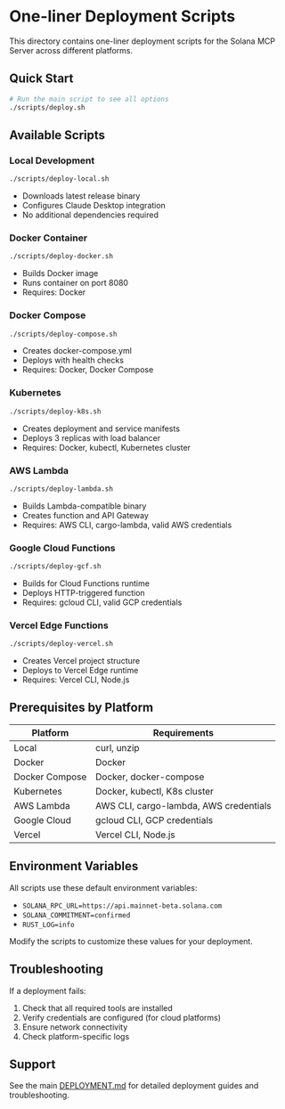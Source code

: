 # One-liner Deployment Scripts

This directory contains one-liner deployment scripts for the Solana MCP Server across different platforms.

## Quick Start

```bash
# Run the main script to see all options
./scripts/deploy.sh
```

## Available Scripts

### Local Development
```bash
./scripts/deploy-local.sh
```
- Downloads latest release binary
- Configures Claude Desktop integration
- No additional dependencies required

### Docker Container
```bash
./scripts/deploy-docker.sh
```
- Builds Docker image
- Runs container on port 8080
- Requires: Docker

### Docker Compose
```bash
./scripts/deploy-compose.sh
```
- Creates docker-compose.yml
- Deploys with health checks
- Requires: Docker, Docker Compose

### Kubernetes
```bash
./scripts/deploy-k8s.sh
```
- Creates deployment and service manifests
- Deploys 3 replicas with load balancer
- Requires: Docker, kubectl, Kubernetes cluster

### AWS Lambda
```bash
./scripts/deploy-lambda.sh
```
- Builds Lambda-compatible binary
- Creates function and API Gateway
- Requires: AWS CLI, cargo-lambda, valid AWS credentials

### Google Cloud Functions
```bash
./scripts/deploy-gcf.sh
```
- Builds for Cloud Functions runtime
- Deploys HTTP-triggered function
- Requires: gcloud CLI, valid GCP credentials

### Vercel Edge Functions
```bash
./scripts/deploy-vercel.sh
```
- Creates Vercel project structure
- Deploys to Vercel Edge runtime
- Requires: Vercel CLI, Node.js

## Prerequisites by Platform

| Platform | Requirements |
|----------|-------------|
| Local | curl, unzip |
| Docker | Docker |
| Docker Compose | Docker, docker-compose |
| Kubernetes | Docker, kubectl, K8s cluster |
| AWS Lambda | AWS CLI, cargo-lambda, AWS credentials |
| Google Cloud | gcloud CLI, GCP credentials |
| Vercel | Vercel CLI, Node.js |

## Environment Variables

All scripts use these default environment variables:
- `SOLANA_RPC_URL=https://api.mainnet-beta.solana.com`
- `SOLANA_COMMITMENT=confirmed`
- `RUST_LOG=info`

Modify the scripts to customize these values for your deployment.

## Troubleshooting

If a deployment fails:
1. Check that all required tools are installed
2. Verify credentials are configured (for cloud platforms)
3. Ensure network connectivity
4. Check platform-specific logs

## Support

See the main [DEPLOYMENT.md](../docs/deployment.md) for detailed deployment guides and troubleshooting.